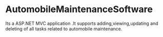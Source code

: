 # AutomobileMaintenanceSoftware
Its a ASP.NET MVC application .It supports  adding,viewing,updating and deleting  of all tasks related to automobile maintenance.

